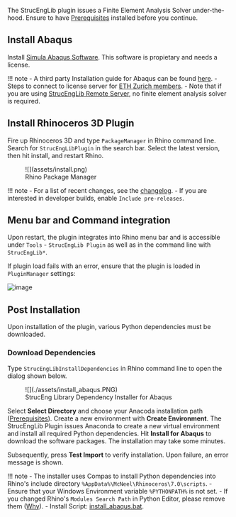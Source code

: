 The StrucEngLib plugin issues a Finite Element Analysis Solver under-the-hood.  Ensure to have [Prerequisites](./prerequisites.md) installed before you continue.

## Install Abaqus
Install [Simula Abaqus Software](https://www.3ds.com/products-services/simulia/products/abaqus/). This software is propietary and needs a license. 

!!! note
    - A third party Installation guide for Abaqus can be found [here](https://web.archive.org/web/20220718103200/https://deviceanalytics.com/install-abaqus-on-windows/).
    - Steps to connect to license server for [ETH Zurich members](eth_zurich_members.md).
    - Note that if you are using [StrucEngLib Remote Server](https://strucenglib.ethz.ch/strucenglib_plugin/server/), no finite element analysis solver is required.


## Install Rhinoceros 3D Plugin
Fire up Rhinoceros 3D and type `PackageManager` in Rhino command line. Search for `StrucEngLibPlugin`
in the search bar. Select the latest version, then hit install, and restart
Rhino.

<figure markdown>
  ![](assets/install.png)
  <figcaption>Rhino Package Manager</figcaption>
</figure>


!!! note
    - For a list of recent changes, see the [changelog](https://github.com/kfmResearch-NumericsTeam/StrucEng_Library_Plug_in/blob/master/CHANGELOG). 
    - If you are interested in developer builds, enable `Include pre-releases`.


## Menu bar and Command integration
Upon restart, the plugin integrates into Rhino menu bar and is accessible under `Tools` - `StrucEngLib Plugin` as well as in the command line with `StrucEngLib*`.

If plugin load fails with an error, ensure that the plugin is loaded in `PluginManager` settings:  

![image](https://user-images.githubusercontent.com/2311941/206239991-0800a332-0b85-4005-a3de-16ababcd698f.png)

## Post Installation
Upon installation of the plugin, various Python dependencies must be downloaded.


### Download Dependencies

Type `StrucEngLibInstallDependencies` in Rhino command line to open the dialog shown below.

<figure markdown>
![](./assets/install_abaqus.PNG)
<figcaption>StrucEng Library Dependency Installer for Abaqus</figcaption>
</figure>

Select __Select Directory__ and choose your Anacoda installation path ([Prerequisites](../prerequisites)).
Create a new environment with __Create Environment__. The StrucEngLib Plugin issues Anaconda to create a new virtual environment and
install all required Python dependencies. Hit __Install for Abaqus__ to download the software packages. The installation may take some minutes.

Subsequently, press __Test Import__ to verify installation. Upon failure, an error message is shown.



!!! note
    - The installer uses Compas to install Python dependencies into Rhino's include directory `%AppData%\McNeel\Rhinoceros\7.0\scripts`. 
    - Ensure that your Windows Environment variable `%PYTHONPATH%` is not set.
    - If you changed Rhino's `Modules Search Path` in Python Editor, please remove them ([Why](https://web.archive.org/save/https://compas.dev/compas_fea/latest/gettingstarted/installation.html)).
    - Install Script: [install_abaqus.bat](https://github.com/StrucEng-Library-kfmresearch/strucenglib-rhino3d-plugin/blob/master/StrucEngLib/EmbeddedResources/install_abaqus.bat).


 
